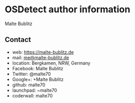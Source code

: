 OSDetect author information
===========================

Malte Bublitz

Contact
-------

 * web: https://malte-bublitz.de
 * mail: me@malte-bublitz.de
 * location: Bergkamen, NRW, Germany
 * Facebook: Malte Bublitz
 * Twitter: @malte70
 * Google+: +Malte Bublitz
 * github: malte70
 * launchpad: ~malte70
 * coderwall: malte70
